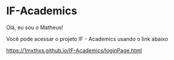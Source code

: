 # IF-Academics

Olá, eu sou o Matheus!

Você pode acessar o projeto IF - Academics usando o link abaixo

https://1mxthxs.github.io/IF-Academics/loginPage.html
